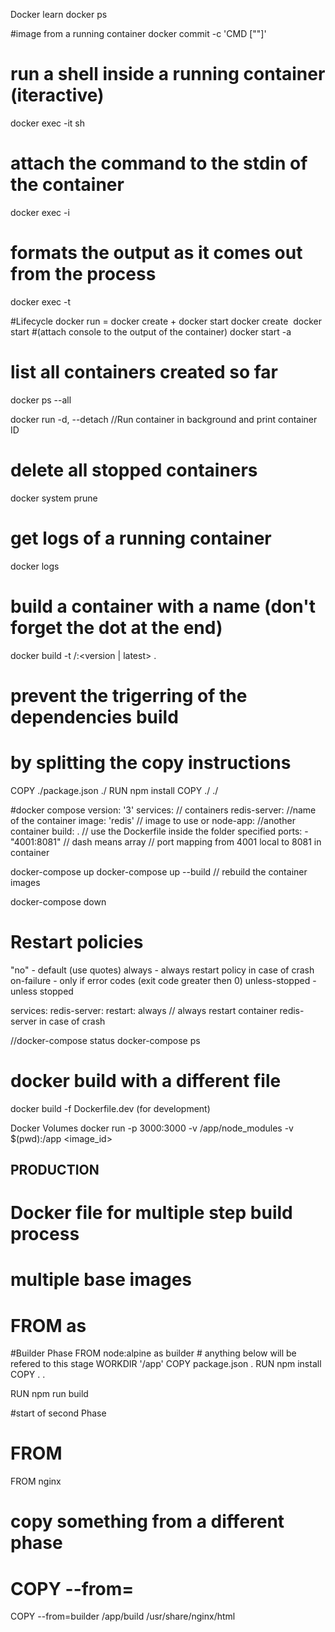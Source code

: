Docker learn
docker ps

#image from a running container
docker commit -c 'CMD ["<default command>"]' <containerid>

# run a shell inside a running container (iteractive)
docker exec -it <containerid> sh
# attach the command to the stdin of the container 
docker exec -i
# formats the output as it comes out from the process 
docker exec -t 

#Lifecycle
docker run = docker create + docker start 
docker create <image name>
docker start <container id>
#(attach console to the output of the container)
docker start -a <container id> 
# list all containers created so far
docker ps --all

docker run -d, --detach //Run container in background and print container ID


# delete all stopped containers 
docker system prune
# get logs of a running container
docker logs <container id>

# build a container with a name (don't forget the dot at the end)
docker build -t <user>/<project-name>:<version | latest> .

# prevent the trigerring of the dependencies build 
# by splitting the copy instructions
COPY ./package.json ./
RUN npm install
COPY ./ ./

#docker compose
version: '3'
services: // containers
    redis-server:  //name of the container
        image: 'redis'  // image to use or
    node-app: //another container
        build: . // use the Dockerfile inside the folder specified
        ports:
            - "4001:8081"  // dash means array
                           // port mapping from 4001 local to 8081 in container

docker-compose up
docker-compose up --build // rebuild the container images

docker-compose down

# Restart policies
"no" - default (use quotes)
always - always restart policy in case of crash
on-failure - only if error codes (exit code greater then 0)
unless-stopped - unless stopped

services:
    redis-server:
        restart: always  // always restart container redis-server in case of crash

//docker-compose status
docker-compose ps

# docker build with a different file
docker build -f Dockerfile.dev (for development)

Docker Volumes
docker run -p 3000:3000 -v /app/node_modules -v $(pwd):/app <image_id>

## PRODUCTION
# Docker file for multiple step build process
# multiple base images
# FROM <base image> as <stage or phase> 
#Builder Phase
FROM node:alpine as builder # anything below will be refered to this stage
WORKDIR '/app'
COPY package.json .
RUN npm install
COPY . .

RUN npm run build

#start of second Phase
# FROM <base image>
FROM nginx
# copy something from a different phase
# COPY --from=<phase>
COPY --from=builder /app/build /usr/share/nginx/html